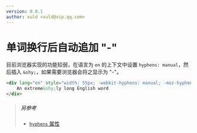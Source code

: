 ```yaml
---
version: 0.0.1
author: xuld <xuld@vip.qq.com>
---
```

# 单词换行后自动追加 "-"
目前浏览器实现的功能较弱，在语言为 `en` 的上下文中设置 `hyphens: manual`，然后插入 `&shy;`，如果需要浏览器会将之显示为 "-"。
```html demo
<div lang="en" style="width: 55px; -webkit-hyphens: manual; -moz-hyphens: manual; -ms-hyphens: manual; hyphens: manual;">
    An extreme&shy;ly long English word
</div>
```

> ##### 另参考
> - [`hyphens` 属性](https://developer.mozilla.org/en-US/docs/Web/CSS/hyphens)